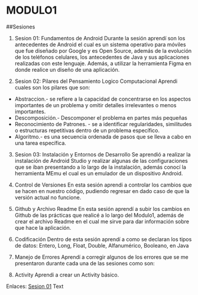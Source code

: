 # MODULO1
##Sesiones
1. Sesion 01: Fundamentos de Android
     Durante la sesión aprendí son los antecedentes de Android el cual es un sistema operativo para móviles que fue diseñado por Google y es Open Source, además de la evolución de los teléfonos celulares, los antecedentes de Java y sus aplicaciones realizadas con este lenguaje.
Además, a utilizar la herramienta Figma en donde realice un diseño de una aplicación.  


2. Sesion 02: Pilares del Pensamiento Logico Computacional
Aprendi cuales son los pilares que son: 
* Abstraccion.- se refiere a la capacidad de concentrarse en los aspectos importantes de un problema y omitir detalles irrelevantes o menos importantes. 
* Descomposición.- Descomponer el problema en partes más pequeñas
* Reconocimiento de Patrones. -  se a identificar regularidades, similitudes o estructuras repetitivas dentro de un problema específico.
* Algoritmo.-  es una secuencia ordenada de pasos que se lleva a cabo  en una tarea específica.


3. Sesion 03: Instalación y Entornos de Desarrollo
   Se aprendió a realizar la instalación de Android Studio y realizar algunas de las configuraciones que se iban presentando a lo largo de la instalación, además conocí la herramienta MEmu el cual es un emulador de un dispositivo Android.
   
4. Control de Versiones
   En esta sesión aprendi a controlar los cambios que se hacen en nuestro código, pudiendo regresar en dado caso de que la versión actual no funcione. 
   
5. Github y Archivo Readme
   En esta sesión aprendí a subir los cambios en Github de las prácticas que realicé a lo largo del Modulo1, además de crear el archivo Readme en el cual me sirve para dar información sobre que hace la aplicación.
   
6. Codificación
  Dentro de esta sesión aprendí a como se declaran los tipos de datos: Entero, Long, Float, Double, Alfanumérico, Booleano, en Java
   
7. Manejo de Errores
    Aprendí a corregir algunos de los errores que se me presentaron durante cada una de las sesiones como son:
   
8. Activity
    Aprendi a crear un Activity básico.

   
Enlaces:
[Sesion 01](app)&nbsp;Text
